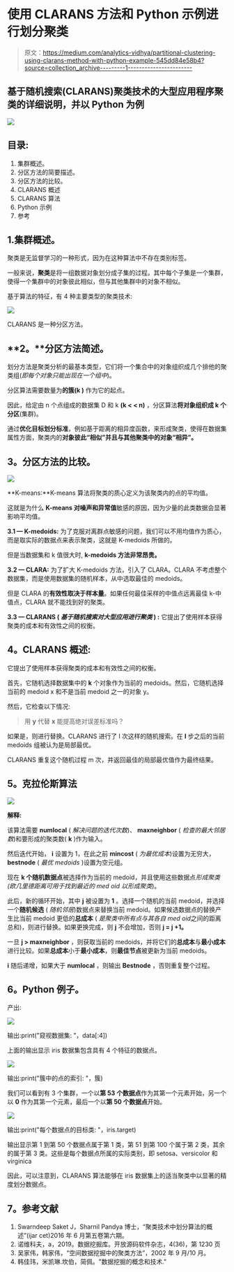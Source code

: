 # 使用 CLARANS 方法和 Python 示例进行划分聚类

> 原文：<https://medium.com/analytics-vidhya/partitional-clustering-using-clarans-method-with-python-example-545dd84e58b4?source=collection_archive---------1----------------------->

## 基于随机搜索(CLARANS)聚类技术的大型应用程序聚类的详细说明，并以 Python 为例

![](img/01bb917e473dfa5eb8a6c6f2b9f05667.png)

## **目录:**

1.  集群概述。
2.  分区方法的简要描述。
3.  分区方法的比较。
4.  CLARANS 概述
5.  CLARANS 算法
6.  Python 示例
7.  参考

## 1.集群概述。

聚类是无监督学习的一种形式，因为在这种算法中不存在类别标签。

一般来说，**聚类**是将一组数据对象划分成子集的过程。其中每个子集是一个集群，使得一个集群中的对象彼此相似，但与其他集群中的对象不相似。

基于算法的特征，有 4 种主要类型的聚类技术:

![](img/143bf24c294878e6430aad98c6b25d16.png)

CLARANS 是一种分区方法。

## **2。**分区方法简述。

划分方法是聚类分析的最基本类型，它们将一个集合中的对象组织成几个排他的聚类组(*即每个对象只能出现在一个组中*)。

分区算法需要数量为**的簇(k )** 作为它的起点。

因此，给定由 n 个点组成的数据集 D 和 k **(k < < n)** ，分区算法**将对象组织成 k 个分区**(集群)。

通过**优化目标划分标准**，例如基于距离的相异度函数，来形成聚类，使得在数据集属性方面，聚类内的**对象彼此“相似”**并且与其他聚类中的对象“相异”**。**

## **3。分区方法的比较。**

![](img/cf054ad7196a7dfa071f43e0c66986a1.png)

**K-means:**K-means 算法将聚类的质心定义为该聚类内的点的平均值。

这就是为什么 **K-means 对噪声和异常值**敏感的原因，因为少量的此类数据会显著影响平均值。

**3.1 — K-medoids:** 为了克服对离群点敏感的问题，我们可以不用均值作为质心，而是取实际的数据点来表示聚类，这就是 K-medoids 所做的。

但是当数据集和 k 值很大时, **k-medoids 方法非常昂贵。**

**3.2 — CLARA:** 为了扩大 K-medoids 方法，引入了 CLARA。CLARA 不考虑整个数据集，而是使用数据集的随机样本，从中选取最佳的 medoids。

但是 CLARA 的**有效性取决于样本量**。如果任何最佳采样的中值点远离最佳 k-中值点，CLARA 就不能找到好的聚类。

**3.3 — CLARANS ( *基于随机搜索对大型应用进行聚类* ) :** 它提出了使用样本获得聚类的成本和有效性之间的权衡。

## **4。CLARANS 概述:**

它提出了使用样本获得聚类的成本和有效性之间的权衡。

首先，它随机选择数据集中的 **k** 个对象作为当前的 medoids。然后，它随机选择当前的 medoid x 和不是当前 medoid 之一的对象 y。

然后，它检查以下情况:

> 用 **y** 代替 **x** 能提高绝对误差标准吗？

如果是，则进行替换。CLARANS 进行了 l 次这样的随机搜索。在 **l** 步之后的当前 medoids 组被认为是局部最优。

CLARANS 重复这个随机过程 m 次，并返回最佳的局部最优值作为最终结果。

## **5。克拉伦斯算法**

![](img/de0541024c14e5ca78335a0c830edcf6.png)

**解释:**

该算法需要 **numlocal** ( *解决问题的迭代次数*)、 **maxneighbor** ( *检查的最大邻居数*)和要形成的聚类数( **k** )作为输入。

然后迭代开始， **i** 设置为 1，在此之前 **mincost** ( *为最优成本*)设置为无穷大， **bestnode** ( *最优 medoids* )设置为空元组。

现在 **k 个随机数据点**被选择作为当前的 medoid，并且使用这些数据点*形成聚类(欧几里德距离可用于找到最近的 med oid 以形成聚类*)。

此后，新的循环开始，其中 **j** 被设置为 **1** 。选择一个随机的当前 medoid，并选择一个**随机候选** ( *随机邻居*)数据点来替换当前 medoid。如果候选数据点的替换产生比当前 medoid 更低的**总成本** ( *是聚类中所有点与其各自 med oid*之间的距离总和)，则进行替换。如果更换完成，则 **j** 不会增加，否则 **j = j +1。**

一旦 **j > maxneighbor** ，则获取当前的 medoids，并将它们的**总成本**与**最小成本**进行比较。如果**总成本**小于**最小成本**，则**最佳节点**被更新为当前 medoids。

**i** 随后递增，如果大于 **numlocal** ，则输出 **Bestnode** ，否则重复整个过程。

## **6。Python 例子。**

产出:

![](img/5e940fed5c74e2faaba0af4622b86b87.png)

输出:print("窥视数据集: "，data[:4])

上面的输出显示 iris 数据集包含具有 4 个特征的数据点。

![](img/692712ae4efa2ffe5a5f960dd56eec8b.png)

输出:print("簇中的点的索引: "，簇)

我们可以看到有 3 个集群，一个以**第 53 个数据点**作为其第一个元素开始，另一个以 **0** 作为其第一个元素，最后一个以**第 50 个数据点**开始。

![](img/0c3a407207e3aeb7d6a6a4acf6713438.png)

输出:print("每个数据点的目标类: "，iris.target)

输出显示第 1 到第 50 个数据点属于第 1 类，第 51 到第 100 个属于第 2 类，其余的属于第 3 类。这些是每个数据点所属的实际类别，即 setosa、versicolor 和 virginica

因此，可以注意到，CLARANS 算法能够在 iris 数据集上的适当聚类中以显著的精度划分数据点。

## **7。参考文献**

1.  Swarndeep Saket J，Sharnil Pandya 博士，“聚类技术中划分算法的概述”(ijar cet)2016 年 6 月第五卷第六期。
2.  诺维科夫，a，2019。数据挖掘库。开放源码软件杂志，4(36)，第 1230 页
3.  吴家伟，韩家伟，“空间数据挖掘中的聚类方法”，2002 年 9 月/10 月。
4.  韩佳玮，米凯琳.坎伯，简佩。"数据挖掘的概念和技术."